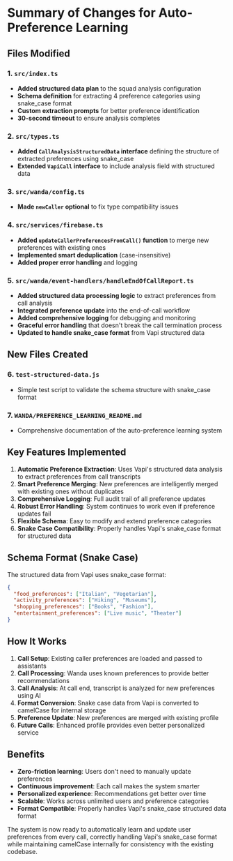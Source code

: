 # Summary of Changes for Auto-Preference Learning

## Files Modified

### 1. `src/index.ts`
- **Added structured data plan** to the squad analysis configuration
- **Schema definition** for extracting 4 preference categories using snake_case format
- **Custom extraction prompts** for better preference identification
- **30-second timeout** to ensure analysis completes

### 2. `src/types.ts`
- **Added `CallAnalysisStructuredData` interface** defining the structure of extracted preferences using snake_case
- **Extended `VapiCall` interface** to include analysis field with structured data

### 3. `src/wanda/config.ts`
- **Made `newCaller` optional** to fix type compatibility issues

### 4. `src/services/firebase.ts`
- **Added `updateCallerPreferencesFromCall()` function** to merge new preferences with existing ones
- **Implemented smart deduplication** (case-insensitive)
- **Added proper error handling** and logging

### 5. `src/wanda/event-handlers/handleEndOfCallReport.ts`
- **Added structured data processing logic** to extract preferences from call analysis
- **Integrated preference update** into the end-of-call workflow
- **Added comprehensive logging** for debugging and monitoring
- **Graceful error handling** that doesn't break the call termination process
- **Updated to handle snake_case format** from Vapi structured data

## New Files Created

### 6. `test-structured-data.js`
- Simple test script to validate the schema structure with snake_case format

### 7. `WANDA/PREFERENCE_LEARNING_README.md`
- Comprehensive documentation of the auto-preference learning system

## Key Features Implemented

1. **Automatic Preference Extraction**: Uses Vapi's structured data analysis to extract preferences from call transcripts
2. **Smart Preference Merging**: New preferences are intelligently merged with existing ones without duplicates
3. **Comprehensive Logging**: Full audit trail of all preference updates
4. **Robust Error Handling**: System continues to work even if preference updates fail
5. **Flexible Schema**: Easy to modify and extend preference categories
6. **Snake Case Compatibility**: Properly handles Vapi's snake_case format for structured data

## Schema Format (Snake Case)

The structured data from Vapi uses snake_case format:
```json
{
  "food_preferences": ["Italian", "Vegetarian"],
  "activity_preferences": ["Hiking", "Museums"],
  "shopping_preferences": ["Books", "Fashion"],
  "entertainment_preferences": ["Live music", "Theater"]
}
```

## How It Works

1. **Call Setup**: Existing caller preferences are loaded and passed to assistants
2. **Call Processing**: Wanda uses known preferences to provide better recommendations
3. **Call Analysis**: At call end, transcript is analyzed for new preferences using AI
4. **Format Conversion**: Snake case data from Vapi is converted to camelCase for internal storage
5. **Preference Update**: New preferences are merged with existing profile
6. **Future Calls**: Enhanced profile provides even better personalized service

## Benefits

- **Zero-friction learning**: Users don't need to manually update preferences
- **Continuous improvement**: Each call makes the system smarter
- **Personalized experience**: Recommendations get better over time
- **Scalable**: Works across unlimited users and preference categories
- **Format Compatible**: Properly handles Vapi's snake_case structured data format

The system is now ready to automatically learn and update user preferences from every call, correctly handling Vapi's snake_case format while maintaining camelCase internally for consistency with the existing codebase.

